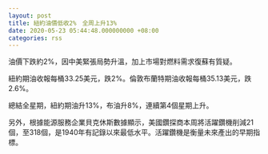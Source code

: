 ```yaml
---
layout: post
title: 紐約油價低收2%　全周上升13%
date: 2020-05-23 05:44:48.000000000 +08:00
categories: rss
---
```


油價下跌約2%，因中美緊張局勢升溫，加上市場對燃料需求復蘇有質疑。

紐約期油收報每桶33.25美元，跌2%。倫敦布蘭特期油收報每桶35.13美元，跌2.6%。

總結全星期，紐約期油升13%，布油升8%，連續第4個星期上升。

另外，根據能源服務企業貝克休斯數據顯示，美國鑽探商本周將活躍鑽機削減21個，至318個，是1940年有記錄以來最低水平。活躍鑽機是衡量未來產出的早期指標。

